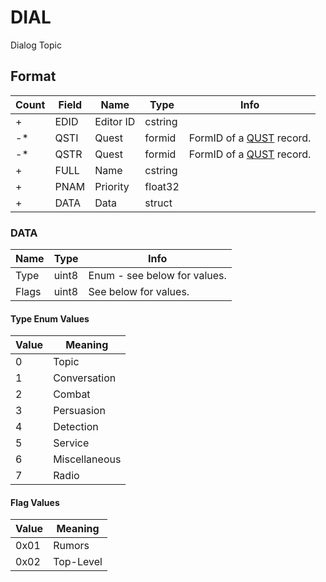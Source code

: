DIAL
====

Dialog Topic

## Format

Count | Field | Name | Type | Info
------|-------|------|------|-----
+ | EDID | Editor ID | cstring |
-* | QSTI | Quest | formid | FormID of a [QUST](QUST.md) record.
-* | QSTR | Quest | formid | FormID of a [QUST](QUST.md) record.
+ | FULL | Name | cstring |
+ | PNAM | Priority | float32 |
+ | DATA | Data | struct |

### DATA

Name | Type | Info
-----|------|-----
Type | uint8 | Enum - see below for values.
Flags | uint8 | See below for values.
 
#### Type Enum Values

Value | Meaning
------|--------
0 | Topic
1 | Conversation
2 | Combat
3 | Persuasion
4 | Detection
5 | Service
6 | Miscellaneous
7 | Radio

#### Flag Values

Value | Meaning
------|--------
0x01 | Rumors
0x02 | Top-Level

